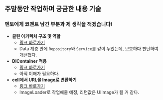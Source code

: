## 주말동안 작업하며 궁금한 내용 기술
### 멘토에게 코멘트 남긴 부분과 제 생각을 적겠습니다!
- **클린 아키텍처 구조 및 역할**
    - [링크 바로가기](https://github.com/boostcampwm-2024/swift-p3-issue-tracker/pull/184#discussion_r1782117080)
    - Data 계층 안에 `Repository`와 `Service`를 같이 두었는데, 모호하다 판단하여 개선했다.
- **DIContainer 적용**
    - [링크 바로가기](https://github.com/boostcampwm-2024/swift-p3-issue-tracker/pull/184#discussion_r1782120637)
    - 아직 이해가 필요하다.
- **cell에서 URL을 Image로 변환하기**
    - [링크 바로가기](https://github.com/boostcampwm-2024/swift-p3-issue-tracker/pull/184#discussion_r1782116712)
    - ImageLoader로 작업해줄 예정, 리턴값은 UIImage가 될 거 같다.
